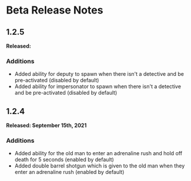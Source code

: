 # Beta Release Notes

## 1.2.5
**Released:**

### Additions

- Added ability for deputy to spawn when there isn't a detective and be pre-activated (disabled by default)
- Added ability for impersonator to spawn when there isn't a detective and be pre-activated (disabled by default)

## 1.2.4
**Released: September 15th, 2021**

### Additions
- Added ability for the old man to enter an adrenaline rush and hold off death for 5 seconds (enabled by default)
- Added double barrel shotgun which is given to the old man when they enter an adrenaline rush (enabled by default)